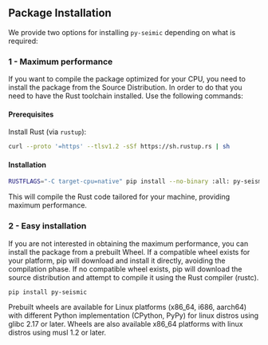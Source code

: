 ## Package Installation
We provide two options for installing `py-seimic` depending on what is required:

### 1 - Maximum performance
If you want to compile the package optimized for your CPU, you need to install the package from the Source Distribution.
In order to do that you need to have the Rust toolchain installed. Use the following commands:
#### Prerequisites
Install Rust (via `rustup`):
```bash
curl --proto '=https' --tlsv1.2 -sSf https://sh.rustup.rs | sh
```
#### Installation
```bash
RUSTFLAGS="-C target-cpu=native" pip install --no-binary :all: py-seismic
```
This will compile the Rust code tailored for your machine, providing maximum performance.

### 2 - Easy installation
If you are not interested in obtaining the maximum performance, you can install the package from a prebuilt Wheel.
If a compatible wheel exists for your platform, pip will download and install it directly, avoiding the compilation phase.
If no compatible wheel exists, pip will download the source distribution and attempt to compile it using the Rust compiler (rustc).
```bash
pip install py-seismic
```

Prebuilt wheels are available for Linux platforms (x86_64, i686, aarch64) with different Python implementation (CPython, PyPy) for linux distros using glibc 2.17 or later.
Wheels are also available x86_64 platforms with linux distros using musl 1.2 or later.